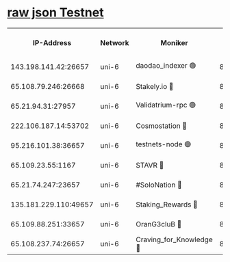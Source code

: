 [raw json Testnet](https://rpc-check.junot.stavr.tech/junot/rpc-junot-result.json)
=


<table><tr><th>IP-Address</th><th>Network</th><th>Moniker</th><th>Latest Block Height</th><th>Earliest Block Height</th><th>Catching Up</th><th>Tx Index</th><th>Voting Power</th><th>Scan Time</th></tr><tr><td>143.198.141.42:26657</td><td>uni-6</td><td>daodao_indexer 🟢</td><td>8718204</td><td>1</td><td>False</td><td>off</td><td>0</td><td>2024-03-09T16:42:35.098820115UTC</td></tr><tr><td>65.108.79.246:26668</td><td>uni-6</td><td>Stakely.io 🔴</td><td>8718200</td><td>1570872</td><td>False</td><td>on</td><td>11</td><td>2024-03-09T16:42:24.843346793UTC</td></tr><tr><td>65.21.94.31:27957</td><td>uni-6</td><td>Validatrium-rpc 🟢</td><td>8718199</td><td>2943363</td><td>False</td><td>on</td><td>0</td><td>2024-03-09T16:42:20.459965620UTC</td></tr><tr><td>222.106.187.14:53702</td><td>uni-6</td><td>Cosmostation 🔴</td><td>8718197</td><td>7473037</td><td>False</td><td>on</td><td>109003</td><td>2024-03-09T16:42:18.119271266UTC</td></tr><tr><td>95.216.101.38:36657</td><td>uni-6</td><td>testnets-node 🟢</td><td>8718201</td><td>8116304</td><td>False</td><td>on</td><td>0</td><td>2024-03-09T16:42:27.184772393UTC</td></tr><tr><td>65.109.23.55:1167</td><td>uni-6</td><td>STAVR 🔴</td><td>8718203</td><td>8207211</td><td>False</td><td>off</td><td>6056</td><td>2024-03-09T16:42:31.582188688UTC</td></tr><tr><td>65.21.74.247:23657</td><td>uni-6</td><td>#SoloNation 🔴</td><td>8718204</td><td>8237483</td><td>False</td><td>on</td><td>112</td><td>2024-03-09T16:42:34.253741859UTC</td></tr><tr><td>135.181.229.110:49657</td><td>uni-6</td><td>Staking_Rewards 🔴</td><td>8718206</td><td>8388763</td><td>False</td><td>on</td><td>1008</td><td>2024-03-09T16:42:39.819648712UTC</td></tr><tr><td>65.109.88.251:33657</td><td>uni-6</td><td>OranG3cluB 🔴</td><td>8718206</td><td>8418953</td><td>False</td><td>on</td><td>11</td><td>2024-03-09T16:42:39.515543534UTC</td></tr><tr><td>65.108.237.74:26657</td><td>uni-6</td><td>Craving_for_Knowledge 🔴</td><td>8718204</td><td>8695929</td><td>False</td><td>on</td><td>9004</td><td>2024-03-09T16:42:33.935555084UTC</td></tr></table>